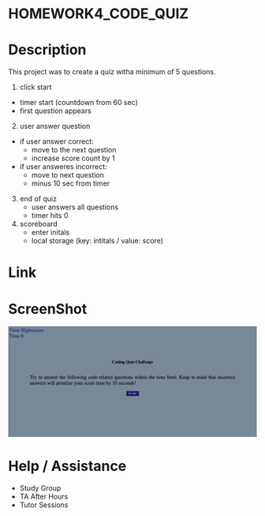 # HOMEWORK4_CODE_QUIZ
# Description
This project was to create a quiz witha minimum of 5 questions. 

1. click start
- timer start (countdown from 60 sec)
- first question appears
2. user answer question
 - if user answer correct:
    - move to the next question
    - increase score count by 1
 - if user answeres incorrect:
    - move to next question
    - minus 10 sec from timer
3. end of quiz
    - user answers all questions
    - timer hits 0
4. scoreboard
    - enter initals
    - local storage (key: intitals / value: score)
# Link


# ScreenShot
![Alt Txt](screencapture-10-0-1-5-57163-HOMEWORK4-CODE-QUIZ-index-html-2021-09-27-14_37_45.png)

# Help / Assistance
- Study Group
- TA After Hours
- Tutor Sessions
